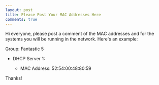 ```yaml
---
layout: post
title: Please Post Your MAC Addresses Here
comments: true
---
```


Hi everyone, please post a comment of the MAC addresses and for the systems you will be running in the network.
Here's an example:

Group: Fantastic 5
<ul>
<li>DHCP Server 1:</li>
<ul>
<li>MAC Address: 52:54:00:48:80:59</li>
</ul>
</ul>

Thanks!
